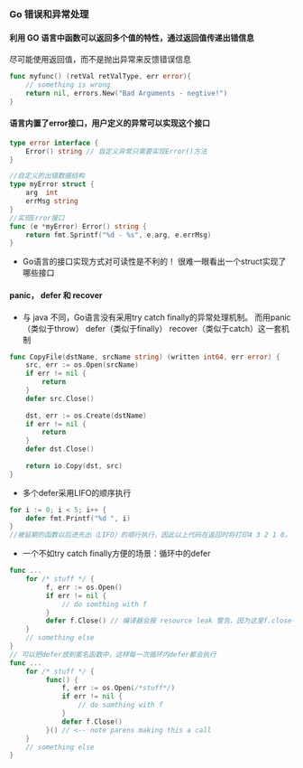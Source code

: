 ### Go 错误和异常处理

#### 利用 GO 语言中函数可以返回多个值的特性，通过返回值传递出错信息
尽可能使用返回值，而不是抛出异常来反馈错误信息
```Go
func myfunc() (retVal retValType, err error){
    // something is wrong
    return nil, errors.New("Bad Arguments - negtive!")
}
```

#### 语言内置了error接口，用户定义的异常可以实现这个接口
```Go
type error interface {
	Error() string // 自定义异常只需要实现Error()方法
}

//自定义的出错数据结构
type myError struct {
    arg  int
    errMsg string
}
//实现Error接口
func (e *myError) Error() string {
    return fmt.Sprintf("%d - %s", e.arg, e.errMsg)
}
```
* Go语言的接口实现方式对可读性是不利的！ 很难一眼看出一个struct实现了哪些接口

#### panic， defer 和 recover
- 与 java 不同，Go语言没有采用try catch finally的异常处理机制。
而用panic（类似于throw） defer（类似于finally） recover（类似于catch）这一套机制
```Go
func CopyFile(dstName, srcName string) (written int64, err error) {
    src, err := os.Open(srcName)
    if err != nil {
        return
    }
    defer src.Close()
 
    dst, err := os.Create(dstName)
    if err != nil {
        return
    }
    defer dst.Close()
 
    return io.Copy(dst, src)
}
```

- 多个defer采用LIFO的顺序执行
```Go
for i := 0; i < 5; i++ {
    defer fmt.Printf("%d ", i)
}
//被延期的函数以后进先出（LIFO）的顺行执行，因此以上代码在返回时将打印4 3 2 1 0。
```
- 一个不如try catch finally方便的场景：循环中的defer
```Go
func ...
	for /* stuff */ {
	     f, err := os.Open()
	     if err != nil {
	         // do somthing with f
	     }
	     defer f.Close() // 编译器会报 resource leak 警告，因为这里f.close不会执行
	}
	// something else 
}
// 可以把defer放到匿名函数中，这样每一次循环内defer都会执行
func ...
	for /* stuff */ {
	     func() {
	         f, err := os.Open(/*stuff*/)
	         if err != nil { 
	             // do somthing with f
	         }
	         defer f.Close()
	     }() // <-- note parens making this a call
	}
	// something else 
}
```


